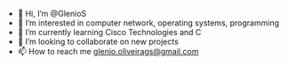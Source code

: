 - 👋 Hi, I’m @GlenioS
- 👀 I’m interested in computer network, operating systems, programming
- 🌱 I’m currently learning Cisco Technologies and C
- 💞️ I’m looking to collaborate on new projects
- 📫 How to reach me glenio.oliveirags@gmail.com

<!---
GlenioS/GlenioS is a ✨ special ✨ repository because its `README.md` (this file) appears on your GitHub profile.
You can click the Preview link to take a look at your changes.
--->
